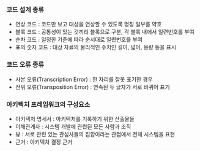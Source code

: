 ### 코드 설계 종류
* 연상 코드 : 코드만 보고 대상을 연상할 수 있도록 명칭 일부를 약호
* 블록 코드 : 공통성이 있는 것끼리 블록으로 구분, 각 블록 내에서 일련번호를 부여
* 순차 코드 : 일정한 기준에 따라 순서대로 일련번호를 부여
* 표의 숫자 코드 : 대상 자료의 물리적인 수치인 길이, 넓이, 용량 등을 표시

### 코드 오류 종류
* 사본 오류(Transcription Error) : 한 자리를 잘못 표기한 경우
* 전위 오류(Transposition Error) : 연속된 두 글자가 서로 바뀌어 표기

### 아키텍처 프레임워크의 구성요소
* 아키텍처 명세서 : 아키텍처를 기록하기 위한 산출물들
* 이해관계자 : 시스템 개발에 관련된 모든 사람과 조직
* 뷰 : 서로 관련 있는 관심사들의 집합이라는 관점에서 전체 시스템을 표현
* 근거 : 아키텍처 결정 근거
